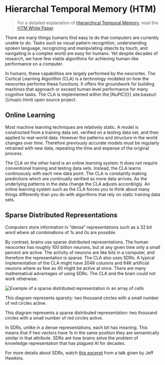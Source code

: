 
# Hierarchal Temporal Memory (HTM)

> For a detailed explanation of [Hierarchical Temporal Memory](http://en.wikipedia.org/wiki/Hierarchical_temporal_memory), read the [HTM White Paper](htm-white-paper.html).

There are many things humans find easy to do that computers are currently unable to do. Tasks such as visual pattern recognition, understanding spoken language, recognizing and manipulating objects by touch, and navigating in a complex world are easy for humans. Yet despite decades of research, we have few viable algorithms for achieving human-like performance on a computer.

In humans, these capabilities are largely performed by the neocortex. The Cortical Learning Algorithm (CLA) is a technology modeled on how the neocortex performs these functions. It offers the groundwork for building machines that approach or exceed human level performance for many cognitive tasks. The CLA is implemented within the [NuPIC]({{ site.baseurl }}/nupic.html) open source project.

## Online Learning

Most machine learning techniques are relatively static.  A model is constructed from a training data set, verified on a testing data set, and then applied to real-world data. However the patterns and structure in the world changes over time. Therefore previously accurate models must be regularly retrained with new data, repeating the time and expense of the original process.

The CLA on the other hand is an online learning system.  It does not require conventional training and testing data sets. Instead, the CLA learns continuously with each new data point.  The CLA is constantly making predictions which are continually verified as more data arrives.  As the underlying patterns in the data change the CLA adjusts accordingly.  An online learning system such as the CLA forces you to think about many things differently than you do with algorithms that rely on static training data sets.

## Sparse Distributed Representations

Computers store information in “dense” representations such as a 32 bit word where all combinations of 1s and 0s are possible.

By contrast, brains use sparse distributed representations. The human neocortex has roughly 100 billion neurons, but at any given time only a small percent are active. The activity of neurons are like bits in a computer, and therefore the representation is sparse.  The CLA also uses SDRs.  A typical implementation of the CLA might have 2048 columns and 64K artificial neurons where as few as 40 might be active at once.  There are many mathematical advantages of using SDRs.  The CLA and the brain could not work otherwise.

<div class="image-wrapper">
  <img alt="Example of a sparse distributed representation in an array of cells" src="{{ site.baseurl }}/images/sdr.png" />
  <p>This diagram represents sparsity: two thousand circles with a small number of red circles active.</p>
</div>

This diagram represents a sparse distributed representation: two thousand circles with a small number of red circles active.

In SDRs, unlike in a dense representations, each bit has meaning. This means that if two vectors have 1s in the same position they are semantically similar in that attribute. SDRs are how brains solve the problem of knowledge representation that has plagued AI for decades.

For more details about SDRs, watch <a href="https://www.youtube.com/watch?v=sGlnLRTXGHI" rel="prettyPhoto" title="">this excerpt</a> from a talk given by Jeff Hawkins.
